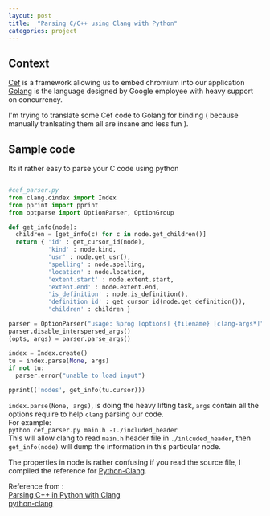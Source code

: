 ```yaml
---
layout: post
title:  "Parsing C/C++ using Clang with Python"
categories: project
---
```


<!-- https://twitter.com/matalaz/status/580600098092105728 -->
Context  
---  
[Cef](http://en.wikipedia.org/wiki/Chromium_Embedded_Framework) is a framework allowing us to embed chromium into our application   
[Golang](https://golang.org/) is the language designed by Google employee with heavy support on concurrency.  

I'm trying to translate some Cef code to Golang for binding ( because manually tranlsating them all are insane and less fun ). 

Sample code
---

Its it rather easy to parse your C code using python 

```py

#cef_parser.py
from clang.cindex import Index
from pprint import pprint
from optparse import OptionParser, OptionGroup

def get_info(node):
  children = [get_info(c) for c in node.get_children()]
  return { 'id' : get_cursor_id(node),
           'kind' : node.kind,
           'usr' : node.get_usr(),
           'spelling' : node.spelling,
           'location' : node.location,
           'extent.start' : node.extent.start,
           'extent.end' : node.extent.end,
           'is_definition' : node.is_definition(),
           'definition id' : get_cursor_id(node.get_definition()),
           'children' : children }

parser = OptionParser("usage: %prog [options] {filename} [clang-args*]")
parser.disable_interspersed_args()
(opts, args) = parser.parse_args()

index = Index.create()
tu = index.parse(None, args)
if not tu:
  parser.error("unable to load input")

pprint(('nodes', get_info(tu.cursor)))
```

`index.parse(None, args)`, is doing the heavy lifting task, `args` contain all the options require to help `clang` parsing our code.  
For example:  
`python cef_parser.py main.h -I./included_header `  
This will allow clang to read `main.h` header file in `./inlcuded_header`, then `get_info(node)` will dump the information in this particular node. 

The properties in node is rather confusing if you read the source file, I compiled the reference for [Python-Clang](https://coggle.it/diagram/VSk7_32dyC9M7Wtk). 


Reference from  :  
[Parsing C++ in Python with Clang](http://eli.thegreenplace.net/2011/07/03/parsing-c-in-python-with-clang)  
[python-clang](https://github.com/trolldbois/python-clang)